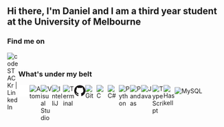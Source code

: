 ## Hi there, I'm Daniel and I am a third year student at the University of Melbourne 

### Find me on
[<img align="left" alt="codeSTACKr | LinkedIn" width="26px" src="https://static.licdn.com/sc/h/akt4ae504epesldzj74dzred8"/>](https://www.linkedin.com/in/daniel-nappa-b202b91a0/)

<br />

### What's under my belt
<img align="left" alt="Zed" width="26px" src="https://raw.githubusercontent.com/zed-industries/zed/20c1f8245ae662a48932764e44d3295aa3244d02/assets/icons/logo_96.svg" />
<img align="left" alt="Atom" width="26px" src="https://i1.wp.com/elias.praciano.com/wp-content/uploads/2016/10/Atom_editor_logo-1bit.png?ssl=1" />
<img align="left" alt="Visual Studio" width="26px" src="https://www.techspot.com/images2/downloads/topdownload/2021/08/2021-08-25-ts3_thumbs-628.png" />
<img align="left" alt="IntelliJ" width="26px" src="https://romainhaeuw.files.wordpress.com/2018/11/intellij_idea_logo-svg.png" />
<img align="left" alt="Terminal" width="26px" src="https://www.pulseway.com/Images/features/patch/3pp-logos/Windows_Terminal.png" />
<img align="left" alt="GitHub" width="26px" src="https://raw.githubusercontent.com/github/explore/78df643247d429f6cc873026c0622819ad797942/topics/github/github.png" />
<img align="left" alt="Git" width="26px" src="https://3.bp.blogspot.com/-xhNpNJJyQhk/XIe4GY78RQI/AAAAAAAAItc/ouueFUj2Hqo5dntmnKqEaBJR4KQ4Q2K3ACK4BGAYYCw/s1600/logo%2Bgit%2Bicon.png" />
<img align="left" alt="C" width="26px" src="https://upload.wikimedia.org/wikipedia/commons/1/19/C_Logo.png" />
<img align="left" alt="C#" width="26px" src="https://seeklogo.com/images/C/c-sharp-c-logo-02F17714BA-seeklogo.com.png" />
<img align="left" alt="Python" width="26px" src="https://upload.wikimedia.org/wikipedia/commons/thumb/c/c3/Python-logo-notext.svg/1200px-Python-logo-notext.svg.png" />
<img align="left" alt="Pandas" width="26px" src="https://pandas.pydata.org/static/img/pandas_mark.svg" />
<img align="left" alt="Java" width="26px" src="https://www.vectorlogo.zone/logos/java/java-icon.svg" />
<img align="left" alt="TypeScript" width="26px" src="https://upload.wikimedia.org/wikipedia/commons/4/4c/Typescript_logo_2020.svg" />
<img align="left" alt="Haskell" width="26px" src="https://wiki.haskell.org/wikiupload/4/4a/HaskellLogoStyPreview-1.png" />
<img align="middle" alt="MySQL" width="26px" src="https://www.mysql.com/common/logos/logo-mysql-170x115.png" />





<!--
**DanielNappa/DanielNappa** is a ✨ _special_ ✨ repository because its `README.md` (this file) appears on your GitHub profile.

Here are some ideas to get you started:

- 🔭 I’m currently working on ...
- 🌱 I’m currently learning ...
- 👯 I’m looking to collaborate on ...
- 🤔 I’m looking for help with ...
- 💬 Ask me about ...
- 📫 How to reach me: ...
- 😄 Pronouns: ...
- ⚡ Fun fact: ...
-->
